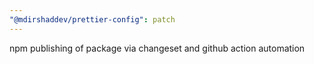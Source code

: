 ```yaml
---
"@mdirshaddev/prettier-config": patch
---
```


npm publishing of package via changeset and github action automation
